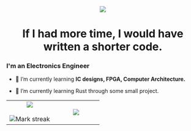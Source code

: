 <p align="center"><img src="https://i.imgur.com/A6bWGFl.gif"/></p>

<h1 align="center">If I had more time, I would have written a shorter code.</h1>
<h3>I'm an Electronics Engineer</h3>

- 🔭 I’m currently learning **IC designs, FPGA, Computer Architecture.**

- 🦀 I’m currently learning Rust through some small project.

<p align="center">
  <!--- stats (start) -->
<table align="center">
<tr border="none">
<td width="50%" align="center">
  
  <img  align="center"  src="https://github-readme-stats.vercel.app/api?username=vast-zhong&theme=dark&show_icons=true&count_private=true" />
  <br></br>
  <img  title="🔥 Get streak stats for your profile at git.io/streak-stats" alt="Mark streak" src="https://github-readme-streak-stats.herokuapp.com/?user=vast-zhong&theme=dark&hide_border=false" /> 
</td>

<td width="50%" align="center">

  <img  align="center"  src="https://github-readme-stats.anuraghazra1.vercel.app/api/top-langs/?username=vast-zhong&theme=dark&hide_border=false&no-bg=true&no-frame=true&langs_count=10"/>
  
  </td>
</tr>
</table>
<!--- stats (end) -->




